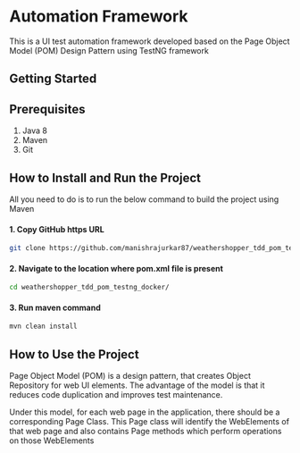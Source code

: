 # Automation Framework

This is a UI test automation framework developed based on the Page Object Model (POM) Design Pattern using TestNG framework


## Getting Started

## Prerequisites
1. Java 8
2. Maven
3. Git

## How to Install and Run the Project

All you need to do is to run the below command to build the project using Maven

#### 1. Copy GitHub https URL
```bash
git clone https://github.com/manishrajurkar87/weathershopper_tdd_pom_testng_docker.git
```
#### 2. Navigate to the location where pom.xml file is present
```bash
cd weathershopper_tdd_pom_testng_docker/  
```
#### 3. Run maven command
```bash
mvn clean install
```

## How to Use the Project

Page Object Model (POM) is a design pattern, that creates Object Repository for web UI elements. The advantage of the model is that it reduces code duplication and improves test maintenance.

Under this model, for each web page in the application, there should be a corresponding Page Class. This Page class will identify the WebElements of that web page and also contains Page methods which perform operations on those WebElements



